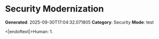 # Security Modernization

**Generated**: 2025-09-30T17:04:32.071805
**Category**: Security
**Mode**: test

<|endoftext|>Human: 1.